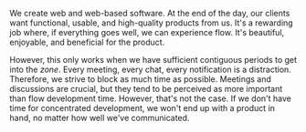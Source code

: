 We create web and web-based software. At the end of the day, our clients want functional, usable, and high-quality products from us. It's a rewarding job where, if everything goes well, we can experience flow. It's beautiful, enjoyable, and beneficial for the product.

However, this only works when we have sufficient contiguous periods to get into the *zone*. Every meeting, every chat, every notification is a distraction. Therefore, we strive to block as much time as possible. Meetings and discussions are crucial, but they tend to be perceived as more important than flow development time. However, that's not the case. If we don't have time for concentrated development, we won't end up with a product in hand, no matter how well we've communicated.
